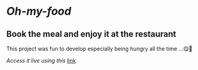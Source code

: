 # *Oh-my-food*

## **Book the meal and enjoy it at the restaurant**

This project was fun to develop especially being hungry all the time ...😋🤤

*Access it live using this* [link](https://tursudor.github.io/Oh-my-food/)

